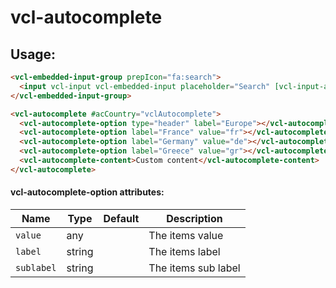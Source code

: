 # vcl-autocomplete

## Usage:

```html
<vcl-embedded-input-group prepIcon="fa:search">
  <input vcl-input vcl-embedded-input placeholder="Search" [vcl-input-autocomplete]="acCountry" />
</vcl-embedded-input-group>

<vcl-autocomplete #acCountry="vclAutocomplete">
  <vcl-autocomplete-option type="header" label="Europe"></vcl-autocomplete-option>
  <vcl-autocomplete-option label="France" value="fr"></vcl-autocomplete-option>
  <vcl-autocomplete-option label="Germany" value="de"></vcl-autocomplete-option>
  <vcl-autocomplete-option label="Greece" value="gr"></vcl-autocomplete-option>
  <vcl-autocomplete-content>Custom content</vcl-autocomplete-content>
</vcl-autocomplete>

```

#### vcl-autocomplete-option attributes:

Name       | Type    | Default | Description
---------- | ------- | ------- | --------------------------------------
`value`    | any     |         | The items value
`label`    | string  |         | The items label
`sublabel` | string  |         | The items sub label
